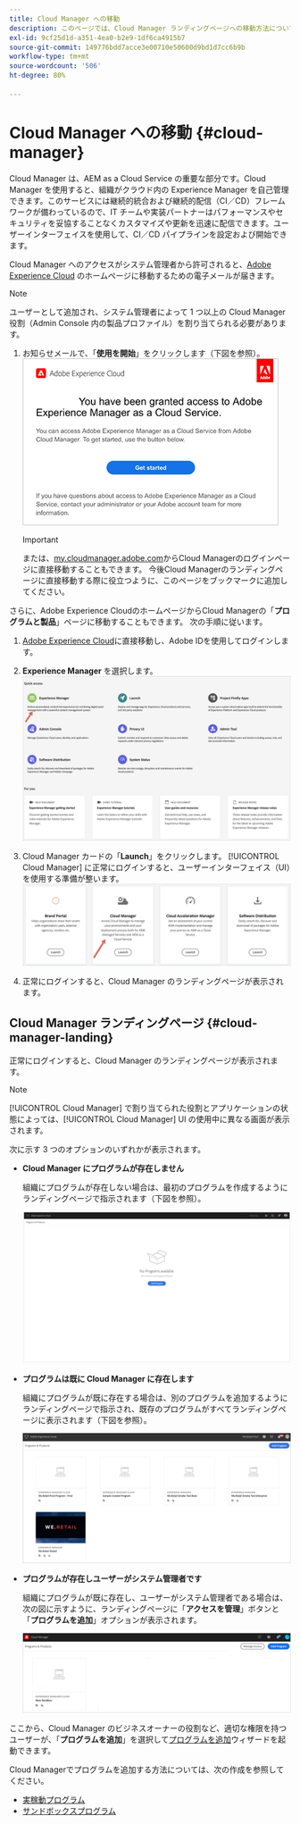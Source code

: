 ```yaml
---
title: Cloud Manager への移動
description: このページでは、Cloud Manager ランディングページへの移動方法について説明します
exl-id: 9cf25d1d-a351-4ea0-b2e9-1df6ca4915b7
source-git-commit: 149776bdd7acce3e00710e50600d9bd1d7cc6b9b
workflow-type: tm+mt
source-wordcount: '506'
ht-degree: 80%

---
```


# Cloud Manager への移動 {#cloud-manager}

Cloud Manager は、AEM as a Cloud Service の重要な部分です。Cloud Manager を使用すると、組織がクラウド内の Experience Manager を自己管理できます。このサービスには継続的統合および継続的配信（CI／CD）フレームワークが備わっているので、IT チームや実装パートナーはパフォーマンスやセキュリティを妥協することなくカスタマイズや更新を迅速に配信できます。ユーザーインターフェイスを使用して、CI／CD パイプラインを設定および開始できます。

Cloud Manager へのアクセスがシステム管理者から許可されると、[Adobe Experience Cloud](https://experience.adobe.com) のホームページに移動するための電子メールが届きます。

>[!NOTE]
>ユーザーとして追加され、システム管理者によって 1 つ以上の Cloud Manager 役割（Admin Console 内の製品プロファイル）を割り当てられる必要があります。

1. お知らせメールで、「**使用を開始**」をクリックします（下図を参照）。
   ![](/help/onboarding/what-is-required/assets/get-started-email.png)


   >[!IMPORTANT]
   >または、[my.cloudmanager.adobe.com](https://my.cloudmanager.adobe.com/)からCloud Managerのログインページに直接移動することもできます。 今後Cloud Managerのランディングページに直接移動する際に役立つように、このページをブックマークに追加してください。

さらに、Adobe Experience CloudのホームページからCloud Managerの「**プログラムと製品**」ページに移動することもできます。 次の手順に従います。

1. [Adobe Experience Cloud](https://experience.adobe.com)に直接移動し、Adobe IDを使用してログインします。

1. **Experience Manager** を選択します。
   ![](/help/implementing/cloud-manager/getting-access-to-aem-in-cloud/assets/landing-page1.png)

1. Cloud Manager カードの「**Launch**」をクリックします。
[!UICONTROL Cloud Manager] に正常にログインすると、ユーザーインターフェイス（UI）を使用する準備が整います。
   ![](/help/implementing/cloud-manager/getting-access-to-aem-in-cloud/assets/landing-page2.png)

1. 正常にログインすると、Cloud Manager のランディングページが表示されます。


## Cloud Manager ランディングページ {#cloud-manager-landing}

正常にログインすると、Cloud Manager のランディングページが表示されます。

>[!NOTE]
>[!UICONTROL Cloud Manager] で割り当てられた役割とアプリケーションの状態によっては、[!UICONTROL Cloud Manager] UI の使用中に異なる画面が表示されます。

次に示す 3 つのオプションのいずれかが表示されます。

* **Cloud Manager にプログラムが存在しません**

   組織にプログラムが存在しない場合は、最初のプログラムを作成するようにランディングページで指示されます（下図を参照）。

   ![](/help/implementing/cloud-manager/getting-access-to-aem-in-cloud/assets/first_timelogin0.png)

* **プログラムは既に Cloud Manager に存在します**

   組織にプログラムが既に存在する場合は、別のプログラムを追加するようにランディングページで指示され、既存のプログラムがすべてランディングページに表示されます（下図を参照）。

   ![](/help/implementing/cloud-manager/getting-access-to-aem-in-cloud/assets/first_timelogin1.png)

* **プログラムが存在しユーザーがシステム管理者です**

   組織にプログラムが既に存在し、ユーザーがシステム管理者である場合は、次の図に示すように、ランディングページに「**アクセスを管理**」ボタンと「**プログラムを追加**」オプションが表示されます。

   ![](/help/implementing/cloud-manager/getting-access-to-aem-in-cloud/assets/admin-console-4.png)

ここから、Cloud Manager のビジネスオーナーの役割など、適切な権限を持つユーザーが、「**プログラムを追加**」を選択して[プログラムを追加](https://experienceleague.adobe.com/docs/experience-manager-cloud-service/onboarding/getting-access/production-programs/creating-production-program.html?lang=ja#getting-access)ウィザードを起動できます。

Cloud Managerでプログラムを追加する方法については、次の作成を参照してください。

* [実稼動プログラム](https://experienceleague.adobe.com/docs/experience-manager-cloud-service/implementing/using-cloud-manager/production-programs/creating-production-program.html?lang=en)
* [サンドボックスプログラム](https://experienceleague.adobe.com/docs/experience-manager-cloud-service/implementing/using-cloud-manager/sandbox-programs/creating-sandbox-program.html?lang=en)